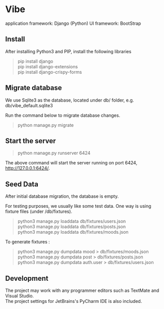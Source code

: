 # Vibe

application framework: Django (Python)
UI framework: BootStrap


## Install 

After installing Python3 and PIP, install the following libraries

> pip install django  
> pip install django-extensions  
> pip install django-crispy-forms  

## Migrate database

We use Sqlite3 as the database, located under db/ folder, e.g. db/vibe_default.sqlite3

Run the command below to migrate database changes. 

>  python manage.py migrate

## Start the server

> python manage.py runserver 6424

The above command will start the server running on port 6424, http://127.0.0.1:6424/.

## Seed Data

After initial database migration, the database is empty.

For testing purposes, we usually like some test data. One way is using fixture files (under /db/fixtures).

> python3 manage.py loaddata db/fixtures/users.json  
> python3 manage.py loaddata db/fixtures/posts.json  
> python3 manage.py loaddata db/fixtures/moods.json  

To generate fixtures :

> python3 manage.py dumpdata mood > db/fixtures/moods.json  
> python3 manage.py dumpdata post > db/fixtures/posts.json  
> python3 manage.py dumpdata auth.user > db/fixtures/users.json  

## Development

The project may work with any programmer editors such as TextMate and Visual Studio.  
The project settings for JetBrains's PyCharm IDE is also included. 


